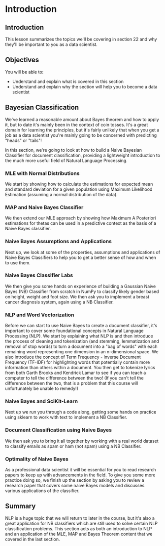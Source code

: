 
# Introduction

## Introduction
This lesson summarizes the topics we'll be covering in section 22 and why they'll be important to you as a data scientist.

## Objectives
You will be able to:
* Understand and explain what is covered in this section
* Understand and explain why the section will help you to become a data scientist

## Bayesian Classification

We've learned a reasonable amount about Bayes theorem and how to apply it, but to date it's mainly been in the context of coin tosses. It's a great domain for learning the principles, but it's fairly unlikely that when you get a job as a data scientist you're mainly going to be concerned with predicting "heads" or "tails"!

In this section, we're going to look at how to build a Naive Bayesian Classifier for document classification, providing a lightweight introduction to the much more useful field of Natural Language Processing.

### MLE with Normal Distributions

We start by showing how to calculate the estimations for expected mean and standard deviation for a given population using Maximum Likelihood Estimation (assuming a normal distribution of the data).

### MAP and Naive Bayes Classifier

We then extend our MLE approach by showing how Maximum A Posteriori estimations for thetas can be used in a predictive context as the basis of a Naive Bayes classifier.

### Naive Bayes Assumptions and Applications

Next up, we look at some of the properties, assumptions and applications of Naive Bayes Classifiers to help you to get a better sense of how and when to use them.

### Naive Bayes Classifier Labs

We then give you some hands on experience of building a Gaussian Naive Bayes (NB) Classifier from scratch in NumPy to classify likely gender based on height, weight and foot size. We then ask you to implement a breast cancer diagnosis system, again using a NB Classifier. 

### NLP and Word Vectorization

Before we can start to use Naive Bayes to create a document classifier, it's important to cover some foundational concepts in Natural Language Processing (NLP). We start by explaining what NLP is and then introduce the process of cleaning and tokenization (and stemming, lemmatization and removal of stop words) to turn a document into a "bag of words" with each remaining word representing one dimension in an n-dimensional space. We also introduce the concept of Term Frequency - Inverse Document Frequency (TF-IDF) for highlighting words that potentially contain more information than others within a document. You then get to tokenize lyrics from both Garth Brooks and Kendrick Lamar to see if you can teach a computer to tell the difference between the two! (If you can't tell the difference between the two, that is a problem that this course will unfortunately be unable to remedy!)

### Naive Bayes and SciKit-Learn

Next up we run you through a code along, getting some hands on practice using sklearn to work with text to implement a NB Classifier.

### Document Classification using Naive Bayes

We then ask you to bring it all together by working with a real world dataset to classify emails as spam or ham (not spam) using a NB Classifier.

### Optimality of Naive Bayes

As a professional data scientist it will be essential for you to read research papers to keep up with advancements in the field. To give you some more practice doing so, we finish up the section by asking you to review a research paper that covers some naive Bayes models and discusses various applications of the classifier.


## Summary

NLP is a huge topic that we will return to later in the course, but it's also a great application for NB classifiers which are still used to solve certain NLP classification problems. This section acts as both an introduction to NLP and an application of the MLE, MAP and Bayes Theorem content that we covered in the last section.
